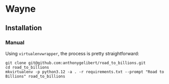 # Wayne

## Installation

### Manual

Using `virtualenvwrapper`, the process is pretty straightforward:

```shell
git clone git@github.com:anthonygelibert/road_to_billions.git
cd road_to_billions
mkvirtualenv -p python3.12 -a . -r requirements.txt --prompt "Road to Billions" road_to_billions
```
